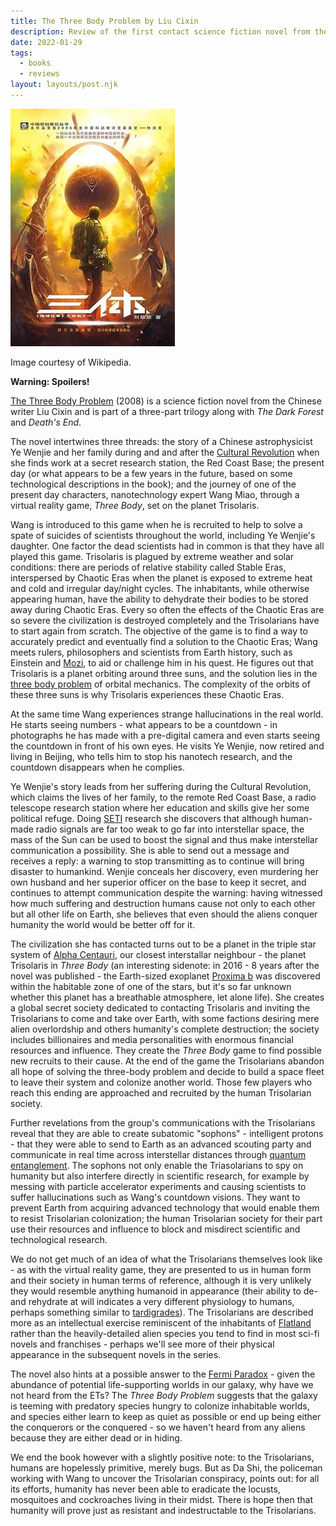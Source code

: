 ```yaml
---
title: The Three Body Problem by Liu Cixin
description: Review of the first contact science fiction novel from the Chinese writer Liu Cixin
date: 2022-01-29
tags:
  - books
  - reviews
layout: layouts/post.njk
---
```


![The Three Body Problem](/img/Threebody.jpg)

Image courtesy of Wikipedia.

**Warning: Spoilers!**

[The Three Body Problem](https://www.amazon.com/Three-Body-Problem-Cixin-Liu/dp/0765382032/ref=sr_1_1?keywords=the+three+body+problem&qid=1643490412&s=books&sr=1-1) (2008) is a science fiction novel from the Chinese writer Liu Cixin and is part of a three-part trilogy along with *The Dark Forest* and *Death's End*.

The novel intertwines three threads: the story of a Chinese astrophysicist Ye Wenjie and her family during and and after the [Cultural Revolution](https://en.wikipedia.org/wiki/Cultural_Revolution) when she finds work at a secret research station, the Red Coast Base; the present day (or what appears to be a few years in the future, based on some technological descriptions in the book); and the journey of one of the present day characters, nanotechnology expert Wang Miao, through a virtual reality game, *Three Body*, set on the planet Trisolaris.

Wang is introduced to this game when he is recruited to help to solve a spate of suicides of scientists throughout the world, including Ye Wenjie's daughter. One factor the dead scientists had in common is that they have all played this game. Trisolaris is plagued by extreme weather and solar conditions: there are periods of relative stability called Stable Eras, interspersed by Chaotic Eras when the planet is exposed to extreme heat and cold and irregular day/night cycles. The inhabitants, while otherwise appearing human, have the ability to dehydrate their bodies to be stored away during Chaotic Eras. Every so often the effects of the Chaotic Eras are so severe the civilization is destroyed completely and the Trisolarians have to start again from scratch. The objective of the game is to find a way to accurately predict and eventually find a solution to the Chaotic Eras; Wang meets rulers, philosophers and scientists from Earth history, such as Einstein and [Mozi](https://en.wikipedia.org/wiki/Mozi), to aid or challenge him in his quest. He figures out that Trisolaris is a planet orbiting around three suns, and the solution lies in the [three body problem](https://en.wikipedia.org/wiki/Three-body_problem) of orbital mechanics. The complexity of the orbits of these three suns is why Trisolaris experiences these Chaotic Eras.

At the same time Wang experiences strange hallucinations in the real world. He starts seeing numbers - what appears to be a countdown - in photographs he has made with a pre-digital camera and even starts seeing the countdown in front of his own eyes. He visits Ye Wenjie, now retired and living in Beijing, who tells him to stop his nanotech research, and the countdown disappears when he complies.

Ye Wenjie's story leads from her suffering during the Cultural Revolution, which claims the lives of her family, to the remote Red Coast Base, a radio telescope research station where her education and skills give her some political refuge. Doing [SETI](https://en.wikipedia.org/wiki/Search_for_extraterrestrial_intelligence) research she discovers that although human-made radio signals are far too weak to go far into interstellar space, the mass of the Sun can be used to boost the signal and thus make interstellar communication a possibility. She is able to send out a message and receives a reply:  a warning to stop transmitting as to continue will bring disaster to humankind. Wenjie conceals her discovery, even murdering her own husband and her superior officer on the base to keep it secret, and continues to attempt communication despite the warning: having witnessed how much suffering and destruction humans cause not only to each other but all other life on Earth, she believes that even should the aliens conquer humanity the world would be better off for it.

The civilization she has contacted turns out to be a planet in the triple star system of [Alpha Centauri](https://en.wikipedia.org/wiki/Alpha_Centauri), our closest interstallar neighbour - the planet Trisolaris in *Three Body* (an interesting sidenote: in 2016 - 8 years after the novel was published - the Earth-sized exoplanet [Proxima b](https://en.wikipedia.org/wiki/Proxima_Centauri_b) was discovered within the habitable zone of one of the stars, but it's so far unknown whether this planet has a breathable atmosphere, let alone life). She creates a global secret society dedicated to contacting Trisolaris and inviting the Trisolarians to come and take over Earth, with some factions desiring mere alien overlordship and others humanity's complete destruction; the society includes billionaires and media personalities with enormous financial resources and influence. They create the *Three Body* game to find possible new recruits to their cause. At the end of the game the Trisolarians abandon all hope of solving the three-body problem and decide to build a space fleet to leave their system and colonize another world. Those few players who reach this ending are approached and recruited by the human Trisolarian society.

Further revelations from the group's communications with the Trisolarians reveal that they are able to create subatomic "sophons" - intelligent protons - that they were able to send to Earth as an advanced scouting party and communicate in real time across interstellar distances through [quantum entanglement](https://en.wikipedia.org/wiki/Quantum_entanglement). The sophons not only enable the Triasolarians to spy on humanity but also interfere directly in scientific research, for example by messing with particle accelerator experiments and causing scientists to suffer hallucinations such as Wang's countdown visions. They want to prevent Earth from acquiring advanced technology that would enable them to resist Trisolarian colonization; the human Trisolarian society for their part use their resources and influence to block and misdirect scientific and technological research.

We do not get much of an idea of what the Trisolarians themselves look like - as with the virtual reality game, they are presented to us in human form and their society in human terms of reference, although it is very unlikely they would resemble anything humanoid in appearance (their ability to de- and rehydrate at will indicates a very different physiology to humans, perhaps something similar to [tardigrades](https://en.wikipedia.org/wiki/Tardigrade)). The Trisolarians are described more as an intellectual exercise reminiscent of the inhabitants of [Flatland](https://en.wikipedia.org/wiki/Flatland) rather than the heavily-detailed alien species you tend to find in most sci-fi novels and franchises - perhaps we'll see more of their physical appearance in the subsequent novels in the series.

The novel also hints at a possible answer to the [Fermi Paradox](https://en.wikipedia.org/wiki/Fermi_paradox) - given the abundance of potential life-supporting worlds in our galaxy, why have we not heard from the ETs? The *Three Body Problem* suggests that the galaxy is teeming with predatory species hungry to colonize inhabitable worlds, and species either learn to keep as quiet as possible or end up being either the conquerors or the conquered - so we haven't heard from any aliens because they are either dead or in hiding.

We end the book however with a slightly positive note: to the Trisolarians, humans are hopelessly primitive, merely bugs. But as Da Shi, the policeman working with Wang to uncover the Trisolarian conspiracy, points out: for all its efforts, humanity has never been able to eradicate the locusts, mosquitoes and cockroaches living in their midst. There is hope then that humanity will prove just as resistant and indestructable to the Trisolarians.
